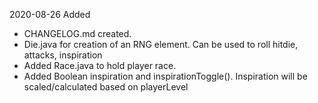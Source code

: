 2020-08-26
Added
* CHANGELOG.md created.
* Die.java for creation of an RNG element. Can be used to roll hitdie, attacks, inspiration
* Added Race.java to hold player race.
* Added Boolean inspiration and inspirationToggle(). Inspiration will be scaled/calculated based on playerLevel